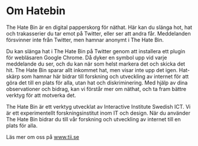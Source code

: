 # Om Hatebin

The Hate Bin är en digital papperskorg för näthat. Här kan du slänga hot, hat och trakasserier du tar emot på Twitter, eller ser att andra får. Meddelanden försvinner inte från Twitter, men hamnar anonymt i The Hate Bin.


Du kan slänga hat i The Hate Bin på Twitter genom att installera ett plugin för webläsaren Google Chrome. Då dyker en symbol upp vid varje meddelande du ser, och du kan när som helst markera det och skicka det hit. 
The Hate Bin sparar allt inkommet hat, men visar inte upp det igen. Hat-skärp som hamnar här bidrar till forskning och utveckling av internet för att göra det till en plats för alla, utan hat och diskriminering. 
Med hjälp av dina observationer och bidrag, kan vi förstår mer om näthat, och ta fram bättre verktyg för att motverka det.


The Hate Bin är ett verktyg utvecklat av Interactive Institute Swedish ICT. Vi är ett experimentellt forskningsinstitut inom IT och design. När du använder The Hate Bin bidrar du till vår forskning och utveckling av internet till en plats för alla.


Läs mer om oss på www.tii.se